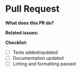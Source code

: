 # Pull Request

**What does this PR do?**

**Related issues:**

**Checklist:**
- [ ] Tests added/updated
- [ ] Documentation updated
- [ ] Linting and formatting passed
